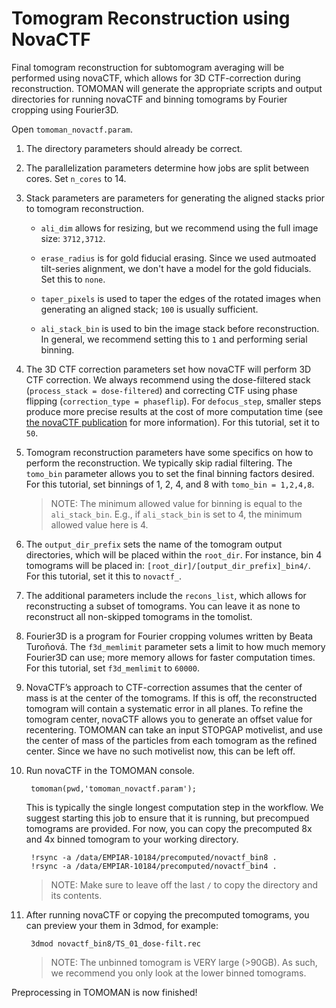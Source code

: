 # Tomogram Reconstruction using NovaCTF

Final tomogram reconstruction for subtomogram averaging will be performed using novaCTF, which allows for 3D CTF-correction during reconstruction.
TOMOMAN will generate the appropriate scripts and output directories for running novaCTF and binning tomograms by Fourier cropping using Fourier3D.

Open `tomoman_novactf.param`.

1. The directory parameters should already be correct.

1. The parallelization parameters determine how jobs are split between cores.
Set `n_cores` to 14.

1. Stack parameters are parameters for generating the aligned stacks prior to tomogram reconstruction.

    - `ali_dim` allows for resizing, but we recommend using the full image size: `3712,3712`.

    - `erase_radius` is for gold fiducial erasing. Since we used autmoated tilt-series alignment, we don't have a model for the gold fiducials. Set this to `none`.

    - `taper_pixels` is used to taper the edges of the rotated images when generating an aligned stack; `100` is usually sufficient.

    - `ali_stack_bin` is used to bin the image stack before reconstruction.
    In general, we recommend setting this to `1` and performing serial binning.

1. The 3D CTF correction parameters set how novaCTF will perform 3D CTF correction.
We always recommend using the dose-filtered stack (`process_stack = dose-filtered`) and correcting CTF using phase flipping (`correction_type = phaseflip`).
For `defocus_step`, smaller steps produce more precise results at the cost of more computation time (see [the novaCTF publication](../reading.md#methods) for more information).
For this tutorial, set it to `50`.

1. Tomogram reconstruction parameters have some specifics on how to perform the reconstruction.
We typically skip radial filtering.
The `tomo_bin` parameter allows you to set the final binning factors desired.
For this tutorial, set binnings of 1, 2, 4, and 8 with `tomo_bin = 1,2,4,8`.

    > NOTE: The minimum allowed value for binning is equal to the `ali_stack_bin`. E.g., if `ali_stack_bin` is set to 4, the minimum allowed value here is 4.

1. The `output_dir_prefix` sets the name of the tomogram output directories, which will be placed within the `root_dir`.
For instance, bin 4 tomograms will be placed in: `[root_dir]/[output_dir_prefix]_bin4/`.
For this tutorial, set it this to `novactf_`.

1. The additional parameters include the `recons_list`, which allows for reconstructing a subset of tomograms.
You can leave it as none to reconstruct all non-skipped tomograms in the tomolist.

1. Fourier3D is a program for Fourier cropping volumes written by Beata Turoňová.
The `f3d_memlimit` parameter sets a limit to how much memory Fourier3D can use; more memory allows for faster computation times.
For this tutorial, set `f3d_memlimit` to `60000`.

1. NovaCTF’s approach to CTF-correction assumes that the center of mass is at the center of the tomograms.
If this is off, the reconstructed tomogram will contain a systematic error in all planes.
To refine the tomogram center, novaCTF allows you to generate an offset value for recentering.
TOMOMAN can take an input STOPGAP motivelist, and use the center of mass of the particles from each tomogram as the refined center.
Since we have no such motivelist now, this can be left off.

1. Run novaCTF in the TOMOMAN console.

        tomoman(pwd,'tomoman_novactf.param');

    This is typically the single longest computation step in the workflow.
    We suggest starting this job to ensure that it is running, but precompued tomograms are provided.
    For now, you can copy the precomputed 8x and 4x binned tomogram to your working directory.

        !rsync -a /data/EMPIAR-10184/precomputed/novactf_bin8 .
        !rsync -a /data/EMPIAR-10184/precomputed/novactf_bin4 .

    >NOTE: Make sure to leave off the last `/` to copy the directory and its contents.

1. After running novaCTF or copying the precomputed tomograms, you can preview your them in 3dmod, for example:

        3dmod novactf_bin8/TS_01_dose-filt.rec

    > NOTE: The unbinned tomogram is VERY large (>90GB). As such, we recommend you only look at the lower binned tomograms.

Preprocessing in TOMOMAN is now finished!
